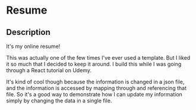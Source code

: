 # Resume

## Description

It's my online resume!

This was actually one of the few times I've ever used a template.  But I liked it so much that I decided to keep it around.  I build this while I was going through a React tutorial on Udemy.

It's kind of cool though because the information is changed in a json file, and the information is accessed by mapping through and referencing that file.  So it's a good way to demonstrate how I can update my information simply by changing the data in a single file.
